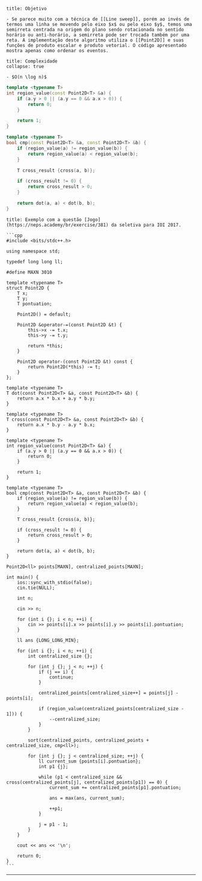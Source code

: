 ```ad-info
title: Objetivo

- Se parece muito com a técnica de [[Line sweep]], porém ao invés de termos uma linha se movendo pelo eixo $x$ ou pelo eixo $y$, temos uma semirreta centrada na origem do plano sendo rotacionada no sentido horário ou anti-horário, a semirreta pode ser trocada também por uma reta. A implementação deste algoritmo utiliza o [[Point2D]] e suas funções de produto escalar e produto vetorial. O código apresentado mostra apenas como ordenar os eventos.
```

```ad-note
title: Complexidade
collapse: true

- $O(n \log n)$
```

```cpp
template <typename T>
int region_value(const Point2D<T> &a) {
	if (a.y > 0 || (a.y == 0 && a.x > 0)) {
		return 0;
	}

	return 1;
}

template <typename T>
bool cmp(const Point2D<T> &a, const Point2D<T> &b) {
	if (region_value(a) != region_value(b)) {
		return region_value(a) < region_value(b);
	}

	T cross_result {cross(a, b)};

	if (cross_result != 0) {
		return cross_result > 0;
	}

	return dot(a, a) < dot(b, b);
}
```

`````ad-example
title: Exemplo com a questão [Jogo](https://neps.academy/br/exercise/381) da seletiva para IOI 2017.

```cpp
#include <bits/stdc++.h>

using namespace std;

typedef long long ll;

#define MAXN 3010

template <typename T>
struct Point2D {
    T x;
    T y;
    T pontuation;

    Point2D() = default;

    Point2D &operator-=(const Point2D &t) {
        this->x -= t.x;
        this->y -= t.y;
        
        return *this;
    }

    Point2D operator-(const Point2D &t) const {
        return Point2D(*this) -= t;
    }
};

template <typename T>
T dot(const Point2D<T> &a, const Point2D<T> &b) {
	return a.x * b.x + a.y * b.y;
}

template <typename T>
T cross(const Point2D<T> &a, const Point2D<T> &b) {
	return a.x * b.y - a.y * b.x;
}

template <typename T>
int region_value(const Point2D<T> &a) {
	if (a.y > 0 || (a.y == 0 && a.x > 0)) {
		return 0;
	}

	return 1;
}

template <typename T>
bool cmp(const Point2D<T> &a, const Point2D<T> &b) {
	if (region_value(a) != region_value(b)) {
		return region_value(a) < region_value(b);
	}

    T cross_result {cross(a, b)};

	if (cross_result != 0) {
		return cross_result > 0;
	}

	return dot(a, a) < dot(b, b);
}

Point2D<ll> points[MAXN], centralized_points[MAXN];

int main() {
    ios::sync_with_stdio(false);
    cin.tie(NULL);

    int n;

    cin >> n;

    for (int i {}; i < n; ++i) {
        cin >> points[i].x >> points[i].y >> points[i].pontuation;
    }

    ll ans {LONG_LONG_MIN};

    for (int i {}; i < n; ++i) {
        int centralized_size {};

        for (int j {}; j < n; ++j) {
            if (j == i) {
                continue;
            }
            
            centralized_points[centralized_size++] = points[j] - points[i];

            if (region_value(centralized_points[centralized_size - 1])) {
                --centralized_size;
            }
        }

        sort(centralized_points, centralized_points + centralized_size, cmp<ll>);

        for (int j {}; j < centralized_size; ++j) {
            ll current_sum {points[i].pontuation};
            int p1 {j};

            while (p1 < centralized_size && cross(centralized_points[j], centralized_points[p1]) == 0) {
                current_sum += centralized_points[p1].pontuation;

                ans = max(ans, current_sum);

                ++p1;
            }

            j = p1 - 1;
        }
    }

    cout << ans << '\n';

    return 0;
}
```
`````

---